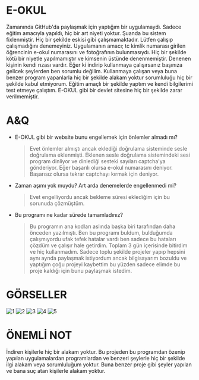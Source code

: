 # E-OKUL
Zamanında GitHub'da paylaşmak için yaptığım bir uygulamaydı. Sadece eğitim amacıyla yapıldı, hiç bir art niyeti yoktur. Şuanda bu sistem fixlenmiştir. Hiç bir şekilde eskisi gibi çalışmamaktadır. Lütfen çalışıp çalışmadığını denemeyiniz. Uygulamanın amacı; tc kimlik numarası girilen öğrencinin e-okul numarasını ve fotoğrafının bulunmasıydı. Hiç bir şekilde kötü bir niyetle yapılmamıştır ve kimsenin üstünde denenmemiştir. Denenen kişinin kendi rızası vardır. Eğer ki indirip kullanmaya çalışırsanız başınıza gelicek şeylerden ben sorumlu değilim. Kullanmaya çalışan veya buna benzer program yapanlarla hiç bir şekilde alakam yoktur sorumluluğu hiç bir şekilde kabul etmiyorum. Eğitim amaçlı bir şekilde yaptım ve kendi bilgilerimi test etmeye çalıştım. E-OKUL gibi bir devlet sitesine hiç bir şekilde zarar verilmemiştir.

# A&Q
- E-OKUL gibi bir website bunu engellemek için önlemler almadı mı?
  > Evet önlemler almıştı ancak eklediği doğrulama sisteminde sesle doğrulama eklenmişti. Eklenen sesle doğrulama sistemindeki sesi program dinliyor ve dinlediği sesteki sayıları captcha'ya gönderiyor. Eğer başarılı olursa e-okul numarasını deniyor. Başarısız olursa tekrar captchayı kırmak için deniyor.
- Zaman aşımı yok muydu? Art arda denemelerde engellenmedi mi?
  > Evet engelliyordu ancak bekleme süresi eklediğim için bu sorunuda çözmüştüm.
- Bu programı ne kadar sürede tamamladınız?
  > Bu programın ana kodları aslında başka biri tarafından daha önceden yazılmıştı. Ben bu programı buldum, bulduğumda çalışmıyordu ufak tefek hatalar vardı ben sadece bu hataları çözdüm ve çalışır hale getirdim. Toplam 3 gün içerisinde bitirdim ve hiç kullanmadım. Sadece toplu şekilde projeler yapıp hepsini aynı aynda paylaşmak istiyordum ancak bilgisayarım bozuldu ve yaptığım çoğu projeyi kaybettim bu yüzden sadece elimde bu proje kaldığı için bunu paylaşmak istedim.

# GÖRSELLER
![1](https://github.com/sanershi/eokul/assets/73155590/78736f8b-74f8-4ab2-9b3f-137a68f3ec05)
![2](https://github.com/sanershi/eokul/assets/73155590/a104cb52-4ce8-4f05-a9d4-db0fbf2ff85c)
![3](https://github.com/sanershi/eokul/assets/73155590/dfbbe9ad-ed77-45ff-9304-8541abc8ad8c)
![4](https://github.com/sanershi/eokul/assets/73155590/4dec6838-3fa8-4a7b-9b95-24de94395376)
![5](https://github.com/sanershi/eokul/assets/73155590/9d72aa2d-ce1e-4c33-bada-49eb8a83e875)

# ÖNEMLİ NOT
İndiren kişilerle hiç bir alakam yoktur. Bu projeden bu programdan özenip yapılan uygulamalardan programlardan ve benzeri şeylerle hiç bir şekilde ilgi alakam veya sorumluluğum yoktur. Buna benzer proje gibi şeyler yapılan ve bana suç atan kişilerle alakam yoktur.
